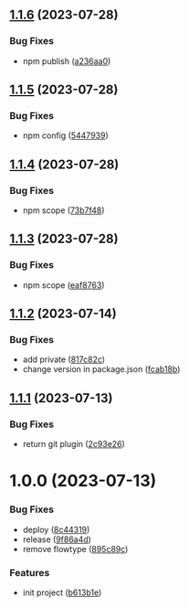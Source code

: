 ## [1.1.6](https://github.com/kirill-samylin/eslint-config/compare/v1.1.5...v1.1.6) (2023-07-28)


### Bug Fixes

* npm publish ([a236aa0](https://github.com/kirill-samylin/eslint-config/commit/a236aa0f0a429d57c71bdefb9215fd49e63028c5))

## [1.1.5](https://github.com/kirill-samylin/eslint-config/compare/v1.1.4...v1.1.5) (2023-07-28)


### Bug Fixes

* npm config ([5447939](https://github.com/kirill-samylin/eslint-config/commit/54479398d1e881bc6082873aa8a6a283e190e776))

## [1.1.4](https://github.com/kirill-samylin/eslint-config/compare/v1.1.3...v1.1.4) (2023-07-28)


### Bug Fixes

* npm scope ([73b7f48](https://github.com/kirill-samylin/eslint-config/commit/73b7f4857df9de9593b12641ab856d321d813e79))

## [1.1.3](https://github.com/kirill-samylin/eslint-config/compare/v1.1.2...v1.1.3) (2023-07-28)


### Bug Fixes

* npm scope ([eaf8763](https://github.com/kirill-samylin/eslint-config/commit/eaf8763aaff07b05c2f49e54bcf9872b50eb65e1))

## [1.1.2](https://github.com/kirill-samylin/eslint-config/compare/v1.1.1...v1.1.2) (2023-07-14)


### Bug Fixes

* add private ([817c82c](https://github.com/kirill-samylin/eslint-config/commit/817c82c0dd4f48cee5cff1d0090761bce205b3a9))
* change version in package.json ([fcab18b](https://github.com/kirill-samylin/eslint-config/commit/fcab18be6f3b43fdb425d48d7ab365e9285892d6))

## [1.1.1](https://github.com/kirill-samylin/eslint-config/compare/v1.1.0...v1.1.1) (2023-07-13)


### Bug Fixes

* return git plugin ([2c93e26](https://github.com/kirill-samylin/eslint-config/commit/2c93e262112daa44cfdb6c93f2ab738ea6830d42))

# 1.0.0 (2023-07-13)


### Bug Fixes

* deploy ([8c44319](https://github.com/kirill-samylin/eslint-config/commit/8c4431947fa88f4a6d4f37b3cdac4a5ef4a40b16))
* release ([9f86a4d](https://github.com/kirill-samylin/eslint-config/commit/9f86a4d6fa2df75fe8a755151ba89728d72e0709))
* remove flowtype ([895c89c](https://github.com/kirill-samylin/eslint-config/commit/895c89c419e9e087054f8f7d1b07c15e12732d73))


### Features

* init project ([b613b1e](https://github.com/kirill-samylin/eslint-config/commit/b613b1e89823cd63733cac4fe198c500aa7d0dec))

